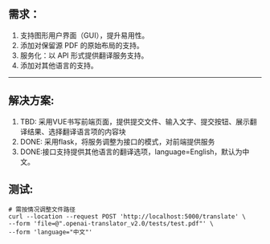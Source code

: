 ## 需求：
1. 支持图形用户界面（GUI），提升易用性。
2. 添加对保留源 PDF 的原始布局的支持。
3. 服务化：以 API 形式提供翻译服务支持。
4. 添加对其他语言的支持。

---

## 解决方案:
1. TBD: 采用VUE书写前端页面，提供提交文件、输入文字、提交按钮、展示翻译结果、选择翻译语言项的内容块
2. DONE: 采用flask，将服务调整为接口的模式，对前端提供服务
3. DONE:接口支持提供其他语言的翻译选项，language=English，默认为中文。


## 测试:
```shell
# 需按情况调整文件路径
curl --location --request POST 'http://localhost:5000/translate' \
--form 'file=@".openai-translator_v2.0/tests/test.pdf"' \
--form 'language="中文"'
```